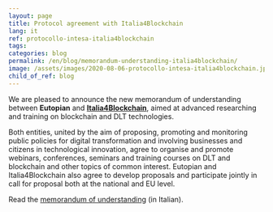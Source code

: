 ```yaml
---
layout: page
title: Protocol agreement with Italia4Blockchain
lang: it
ref: protocollo-intesa-italia4blockchain
tags:
categories: blog
permalink: /en/blog/memorandum-understanding-italia4blockchain/
image: /assets/images/2020-08-06-protocollo-intesa-italia4blockchain.jpg
child_of_ref: blog
---
```


We are pleased to announce the new memorandum of understanding between **Eutopian** and [**Italia4Blockchain**](https://www.italia4blockchain.it/), aimed at advanced researching and training on blockchain and DLT technologies.

Both entities, united by the aim of proposing, promoting and monitoring public policies for digital transformation and involving businesses and citizens in technological innovation, agree to organise and promote webinars, conferences, seminars and training courses on DLT and blockchain and other topics of common interest. Eutopian and Italia4Blockchain also agree to develop proposals and participate jointly in call for proposal both at the national and EU level.

Read the [memorandum of understanding](/assets/docs/Eutopian_I4B_Protocollo_Intesa.pdf) (in Italian).
